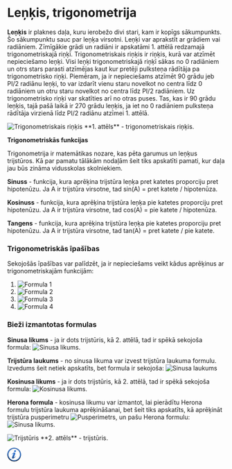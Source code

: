 # Leņķis, trigonometrija

**Leņķis** ir plaknes daļa, kuru ierobežo divi stari, kam ir kopīgs sākumpunkts. Šo sākumpunktu sauc par leņķa virsotni. Leņķi var aprakstīt ar grādiem vai radiāniem. Zīmīgākie grādi un radiāni ir apskatāmi 1. attēlā redzamajā trigonometriskajā riņķī. Trigonometriskais riņķis ir riņķis, kurā var atzīmēt nepieciešamo leņķi. Visi leņķi trigonometriskajā riņķī sākas no 0 radiāniem un otrs stars parasti atzīmējas kaut kur pretēji pulksteņa rādītāja pa trigonometrisko riņķi. Piemēram, ja ir nepieciešams atzīmēt 90 grādu jeb PI/2 radiānu leņķi, to var izdarīt vienu staru novelkot no centra līdz 0 radiāniem un otru staru novelkot no centra līdz PI/2 radiāniem. Uz trigonometrisko riņķi var skatīties arī no otras puses. Tas, kas ir 90 grādu leņķis, tajā pašā laikā ir 270 grādu leņķis, ja iet no 0 radiāniem pulksteņa rādītāja virzienā līdz PI/2 radiānu atzīmei 1. attēlā.

<img alt="Trigonometriskais riņķis" src="/media/theory/trigon_circle.png" />
**1. attēls** - trigonometriskais riņķis.

**Trigonometriskās funkcijas**

Trigonometrija ir matemātikas nozare, kas pēta garumus un leņķus trijstūros. Kā par pamatu tālākām nodaļām šeit tiks apskatīti pamati, kur daļa jau būs zināma vidusskolas skolniekiem.

**Sinuss** - funkcija, kura aprēķina trijstūra leņķa pret katetes proporciju pret hipotenūzu. Ja A ir trijstūra virsotne, tad sin(A) = pret katete / hipotenūza.

**Kosinuss** - funkcija, kura aprēķina trijstūra leņķa pie katetes proporciju pret hipotenūzu. Ja A ir trijstūra virsotne, tad cos(A) = pie katete / hipotenūza.

**Tangens** - funkcija, kura aprēķina trijstūra leņķa pie katetes proporciju pret hipotenūzu. Ja A ir trijstūra virsotne, tad tan(A) = pret katete / pie katete.

### Trigonometriskās īpašības

Sekojošās īpašības var palīdzēt, ja ir nepieciešams veikt kādus aprēķinus ar trigonometriskajām funkcijām:

1. <img alt="Formula 1" src="/media/theory/trig_formula_1.gif" />
1. <img alt="Formula 2" src="/media/theory/trig_formula_2.gif" />
1. <img alt="Formula 3" src="/media/theory/trig_formula_3.gif" />
1. <img alt="Formula 4" src="/media/theory/trig_formula_4.gif" />

### Bieži izmantotas formulas

**Sinusa likums** - ja ir dots trijstūris, kā 2. attēlā, tad ir spēkā sekojoša formula: <img alt="Sinusa likums" src="/media/theory/sinusa_likums.gif" />.

**Trijstūra laukums** - no sinusa likuma var izvest trijstūra laukuma formulu. Izvedums šeit netiek apskatīts, bet formula ir sekojoša: <img alt="Sinusa laukums" src="/media/theory/sinusa_laukums.gif" />

**Kosinusa likums** - ja ir dots trijstūris, kā 2. attēlā, tad ir spēkā sekojoša formula: <img alt="Kosinusa likums" src="/media/theory/kosinusa_likums.gif" />.

**Herona formula** - kosinusa likumu var izmantot, lai pierādītu Herona formulu trijstūra laukuma aprēķināšanai, bet šeit tiks apskatīts, kā aprēķināt trijstūra pusperimetru <img alt="Pusperimetrs" src="/media/theory/pusperimetrs.gif" />, un pašu Herona formulu: <img alt="Sinusa likums" src="/media/theory/herona_formula.gif" />.

<img alt="Trijstūris" src="/media/theory/triangle.png" />
**2. attēls** - trijstūris.

<a href="http://en.wikipedia.org/wiki/Trigonometry" target="_blank">![Vairāk informācija](/media/theory/information.png)</a>